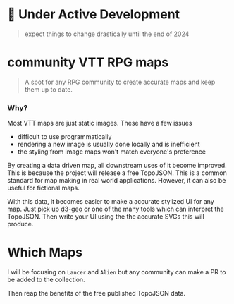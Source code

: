 # 🚧 Under Active Development
> expect things to change drastically until the end of 2024

# community VTT RPG maps
> A spot for any RPG community to create accurate maps and keep them up to date.

### Why?
Most VTT maps are just static images. These have a few issues

- difficult to use programmatically
- rendering a new image is usually done locally and is inefficient
- the styling from image maps won't match everyone's preference

By creating a data driven map, all downstream uses of it become improved.
This is because the project will release a free TopoJSON.
This is a common standard for map making in real world applications.
However, it can also be useful for fictional maps.

With this data, it becomes easier to make a accurate stylized UI for any map.
Just pick up [d3-geo](https://observablehq.com/collection/@d3/d3-geo) or one of the many tools which can interpret the TopoJSON.
Then write your UI using the the accurate SVGs this will produce.

# Which Maps
I will be focusing on `Lancer` and `Alien` but any community can make a PR to be added to the collection.

Then reap the benefits of the free published TopoJSON data.